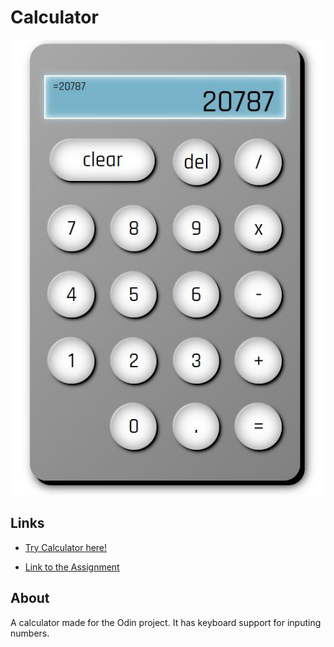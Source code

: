 # Calculator
![](https://github.com/Appletri/Appletri/blob/main/assets/Calculator.JPG)

## Links
- [Try Calculator here!](https://Appletri.github.io/calculator/)

- [Link to the Assignment](https://www.theodinproject.com/paths/foundations/courses/foundations/lessons/calculator)

## About
A calculator made for the Odin project. 
It has keyboard support for inputing numbers.
